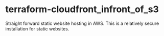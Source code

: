 # terraform-cloudfront_infront_of_s3
Straight forward static website hosting in AWS.  This is a relatively secure installation for static websites.
